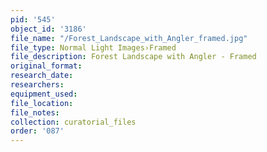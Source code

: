 ```yaml
---
pid: '545'
object_id: '3186'
file_name: "/Forest_Landscape_with_Angler_framed.jpg"
file_type: Normal Light Images›Framed
file_description: Forest Landscape with Angler - Framed
original_format:
research_date:
researchers:
equipment_used:
file_location:
file_notes:
collection: curatorial_files
order: '087'
---
```

